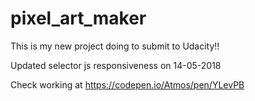 # pixel_art_maker
This is my new project doing to submit to Udacity!!

Updated selector js responsiveness on 14-05-2018

Check working at https://codepen.io/Atmos/pen/YLevPB
